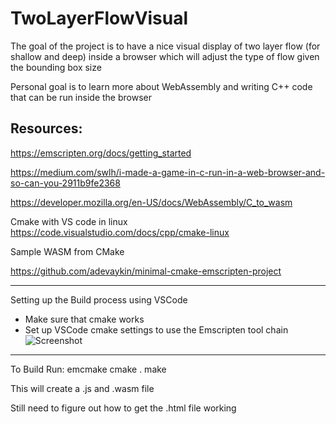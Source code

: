 # TwoLayerFlowVisual


The goal of the project is to have a nice visual display of
two layer flow (for shallow and deep) inside a browser
which will adjust the type of flow given the bounding box size


Personal goal is to learn more about WebAssembly and writing
C++ code that can be run inside the browser



Resources:
--------------

https://emscripten.org/docs/getting_started

https://medium.com/swlh/i-made-a-game-in-c-run-in-a-web-browser-and-so-can-you-2911b9fe2368

https://developer.mozilla.org/en-US/docs/WebAssembly/C_to_wasm


Cmake with VS code in linux
https://code.visualstudio.com/docs/cpp/cmake-linux


Sample WASM from CMake 

https://github.com/adevaykin/minimal-cmake-emscripten-project


------------
Setting up the Build process using VSCode
- Make sure that cmake works
- Set up VSCode cmake settings to use the Emscripten tool chain
![Screenshot](READAME_Images/VSCodeEMScripten.png)

-------------
To Build
Run: 
emcmake cmake . 
make

This will create a .js and .wasm file

Still need to figure out how to get the .html file working

